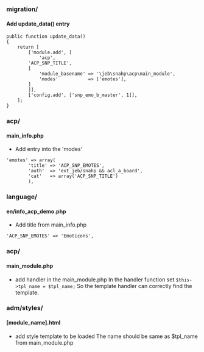 ### migration/

#### Add update_data() entry

```
public function update_data()
{
    return [
        ['module.add', [
            'acp',
        'ACP_SNP_TITLE',
        [
            'module_basename' => '\jeb\snahp\acp\main_module',
            'modes'           => ['emotes'],
        ]
        ]],
        ['config.add', ['snp_emo_b_master', 1]],
    ];
}
```

### acp/

#### main_info.php

- Add entry into the 'modes'

```
'emotes' => array(
        'title' => 'ACP_SNP_EMOTES',
        'auth'  => 'ext_jeb/snahp && acl_a_board',
        'cat'   => array('ACP_SNP_TITLE')
        ),
```

### language/

#### en/info_acp_demo.php

- Add title from main_info.php

```
'ACP_SNP_EMOTES' => 'Emoticons',
```

### acp/

#### main_module.php

- add handler in the main_module.php
  In the handler function set
  `$this->tpl_name = $tpl_name;`
  So the template handler can correctly find the template.

### adm/styles/

#### [module_name].html

- add style template to be loaded
  The name should be same as $tpl_name from main_module.php
